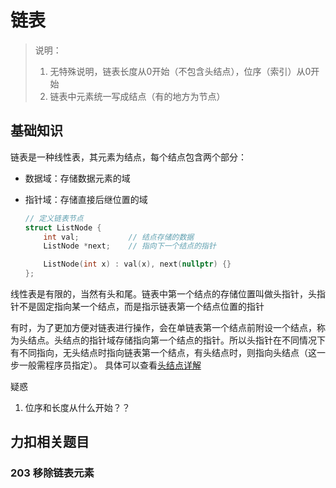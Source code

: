 
# 链表

> 说明：
>
> 1. 无特殊说明，链表长度从0开始（不包含头结点），位序（索引）从0开始
> 2. 链表中元素统一写成结点（有的地方为节点）

## 基础知识

链表是一种线性表，其元素为结点，每个结点包含两个部分：

- 数据域：存储数据元素的域
- 指针域：存储直接后继位置的域

    ```C++
    // 定义链表节点
    struct ListNode {
        int val;           // 结点存储的数据
        ListNode *next;    // 指向下一个结点的指针

        ListNode(int x) : val(x), next(nullptr) {}
    };
    ```

线性表是有限的，当然有头和尾。链表中第一个结点的存储位置叫做头指针，头指针不是固定指向某一个结点，而是指示链表第一个结点位置的指针

有时，为了更加方便对链表进行操作，会在单链表第一个结点前附设一个结点，称为头结点。头结点的指针域存储指向第一个结点的指针。所以头指针在不同情况下有不同指向，无头结点时指向链表第一个结点，有头结点时，则指向头结点（这一步一般需程序员指定）。
具体可以查看[头结点详解](https://cloud.tencent.com/developer/article/1474161)

疑惑

1. 位序和长度从什么开始？？

## 力扣相关题目

### 203 移除链表元素



